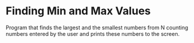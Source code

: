 # Finding Min and Max Values

Program that finds the largest and the smallest numbers from N
counting numbers entered by the user and prints these numbers to
the screen.